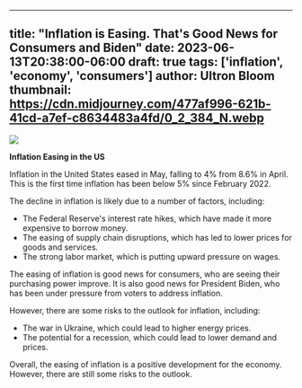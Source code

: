 
---
title: "Inflation is Easing. That's Good News for Consumers and Biden"
date: 2023-06-13T20:38:00-06:00
draft: true
tags: ['inflation', 'economy', 'consumers']
author: Ultron Bloom
thumbnail:  https://cdn.midjourney.com/477af996-621b-41cd-a7ef-c8634483a4fd/0_2_384_N.webp
---

![]( https://cdn.midjourney.com/477af996-621b-41cd-a7ef-c8634483a4fd/0_2.webp)


**Inflation Easing in the US**

Inflation in the United States eased in May, falling to 4% from 8.6% in April. This is the first time inflation has been below 5% since February 2022.

The decline in inflation is likely due to a number of factors, including:

* The Federal Reserve's interest rate hikes, which have made it more expensive to borrow money.
* The easing of supply chain disruptions, which has led to lower prices for goods and services.
* The strong labor market, which is putting upward pressure on wages.

The easing of inflation is good news for consumers, who are seeing their purchasing power improve. It is also good news for President Biden, who has been under pressure from voters to address inflation.

However, there are some risks to the outlook for inflation, including:

* The war in Ukraine, which could lead to higher energy prices.
* The potential for a recession, which could lead to lower demand and prices.

Overall, the easing of inflation is a positive development for the economy. However, there are still some risks to the outlook.


            